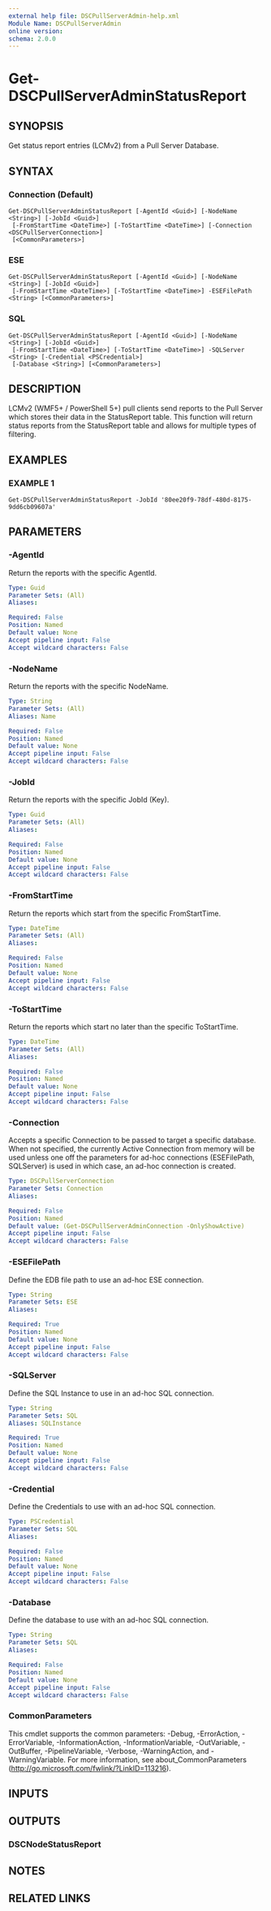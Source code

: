 ```yaml
---
external help file: DSCPullServerAdmin-help.xml
Module Name: DSCPullServerAdmin
online version:
schema: 2.0.0
---
```


# Get-DSCPullServerAdminStatusReport

## SYNOPSIS
Get status report entries (LCMv2) from a Pull Server Database.

## SYNTAX

### Connection (Default)
```
Get-DSCPullServerAdminStatusReport [-AgentId <Guid>] [-NodeName <String>] [-JobId <Guid>]
 [-FromStartTime <DateTime>] [-ToStartTime <DateTime>] [-Connection <DSCPullServerConnection>]
 [<CommonParameters>]
```

### ESE
```
Get-DSCPullServerAdminStatusReport [-AgentId <Guid>] [-NodeName <String>] [-JobId <Guid>]
 [-FromStartTime <DateTime>] [-ToStartTime <DateTime>] -ESEFilePath <String> [<CommonParameters>]
```

### SQL
```
Get-DSCPullServerAdminStatusReport [-AgentId <Guid>] [-NodeName <String>] [-JobId <Guid>]
 [-FromStartTime <DateTime>] [-ToStartTime <DateTime>] -SQLServer <String> [-Credential <PSCredential>]
 [-Database <String>] [<CommonParameters>]
```

## DESCRIPTION
LCMv2 (WMF5+ / PowerShell 5+) pull clients send reports
to the Pull Server which stores their data in the StatusReport table.
This function will return status reports from the StatusReport table
and allows for multiple types of filtering.

## EXAMPLES

### EXAMPLE 1
```
Get-DSCPullServerAdminStatusReport -JobId '80ee20f9-78df-480d-8175-9dd6cb09607a'
```

## PARAMETERS

### -AgentId
Return the reports with the specific AgentId.

```yaml
Type: Guid
Parameter Sets: (All)
Aliases:

Required: False
Position: Named
Default value: None
Accept pipeline input: False
Accept wildcard characters: False
```

### -NodeName
Return the reports with the specific NodeName.

```yaml
Type: String
Parameter Sets: (All)
Aliases: Name

Required: False
Position: Named
Default value: None
Accept pipeline input: False
Accept wildcard characters: False
```

### -JobId
Return the reports with the specific JobId (Key).

```yaml
Type: Guid
Parameter Sets: (All)
Aliases:

Required: False
Position: Named
Default value: None
Accept pipeline input: False
Accept wildcard characters: False
```

### -FromStartTime
Return the reports which start from the specific FromStartTime.

```yaml
Type: DateTime
Parameter Sets: (All)
Aliases:

Required: False
Position: Named
Default value: None
Accept pipeline input: False
Accept wildcard characters: False
```

### -ToStartTime
Return the reports which start no later than the specific ToStartTime.

```yaml
Type: DateTime
Parameter Sets: (All)
Aliases:

Required: False
Position: Named
Default value: None
Accept pipeline input: False
Accept wildcard characters: False
```

### -Connection
Accepts a specific Connection to be passed to target a specific database.
When not specified, the currently Active Connection from memory will be used
unless one off the parameters for ad-hoc connections (ESEFilePath, SQLServer)
is used in which case, an ad-hoc connection is created.

```yaml
Type: DSCPullServerConnection
Parameter Sets: Connection
Aliases:

Required: False
Position: Named
Default value: (Get-DSCPullServerAdminConnection -OnlyShowActive)
Accept pipeline input: False
Accept wildcard characters: False
```

### -ESEFilePath
Define the EDB file path to use an ad-hoc ESE connection.

```yaml
Type: String
Parameter Sets: ESE
Aliases:

Required: True
Position: Named
Default value: None
Accept pipeline input: False
Accept wildcard characters: False
```

### -SQLServer
Define the SQL Instance to use in an ad-hoc SQL connection.

```yaml
Type: String
Parameter Sets: SQL
Aliases: SQLInstance

Required: True
Position: Named
Default value: None
Accept pipeline input: False
Accept wildcard characters: False
```

### -Credential
Define the Credentials to use with an ad-hoc SQL connection.

```yaml
Type: PSCredential
Parameter Sets: SQL
Aliases:

Required: False
Position: Named
Default value: None
Accept pipeline input: False
Accept wildcard characters: False
```

### -Database
Define the database to use with an ad-hoc SQL connection.

```yaml
Type: String
Parameter Sets: SQL
Aliases:

Required: False
Position: Named
Default value: None
Accept pipeline input: False
Accept wildcard characters: False
```

### CommonParameters
This cmdlet supports the common parameters: -Debug, -ErrorAction, -ErrorVariable, -InformationAction, -InformationVariable, -OutVariable, -OutBuffer, -PipelineVariable, -Verbose, -WarningAction, and -WarningVariable.
For more information, see about_CommonParameters (http://go.microsoft.com/fwlink/?LinkID=113216).

## INPUTS

## OUTPUTS

### DSCNodeStatusReport

## NOTES

## RELATED LINKS
